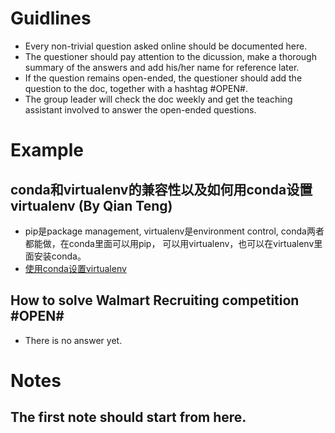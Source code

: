 # Guidlines

* Every non-trivial question asked online should be documented here.  
* The questioner should pay attention to the dicussion, make a thorough summary of the answers and add his/her name for reference later.
* If the question remains open-ended, the questioner should add the question to the doc, together with a hashtag #OPEN#.
* The group leader will check the doc weekly and get the teaching assistant involved to answer the open-ended questions.

# Example
## conda和virtualenv的兼容性以及如何用conda设置virtualenv (By Qian Teng)

* pip是package management, virtualenv是environment control, conda两者都能做，在conda里面可以用pip， 可以用virtualenv，也可以在virtualenv里面安装conda。
* [使用conda设置virtualenv](https://uoa-eresearch.github.io/eresearch-cookbook/recipe/2014/11/20/conda/)

## How to solve Walmart Recruiting competition #OPEN# 
* There is no answer yet.


# Notes

## The first note should start from here.
